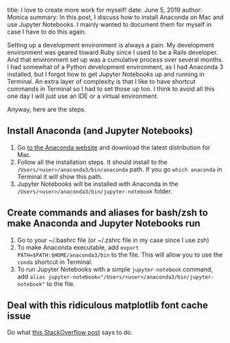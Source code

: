 title: I love to create more work for myself!
date: June 5, 2019
author: Monica
summary: In this post, I discuss how to install Anaconda on Mac and use Jupyter Notebooks. I mainly wanted to document them for myself in case I have to do this again.

Setting up a development environment is always a pain. My development environment was geared toward Ruby since I used to be a Rails developer. And that environment set up was a cumulative process over several months. I had somewhat of a Python development environment, as I had Anaconda 3 installed, but I forgot how to get Jupyter Notebooks up and running in Terminal. An extra layer of complexity is that I like to have shortcut commands in Terminal so I had to set those up too. I think to avoid all this one day I will just use an IDE or a virtual environment.

Anyway, here are the steps. 

## Install Anaconda (and Jupyter Notebooks)
1. Go [to the Anaconda website](https://www.anaconda.com/distribution/) and download the latest distribution for Mac.
2. Follow all the installation steps. It should install to the `/Users/<user>/anaconda3/bin/anaconda` path. If you go `which anaconda` in Terminal it will show this path.
3. Jupyter Notebooks will be installed with Anaconda in the `/Users/<user>/anaconda3/bin/jupyter-notebook` folder. 

## Create commands and aliases for bash/zsh to make Anaconda and Jupyter Notebooks run
1. Go to your ~/.bashrc file (or ~/.zshrc file in my case since I use zsh)
2. To make Anaconda executable, add `export PATH=$PATH:$HOME/anaconda3/bin` to the file. This will allow you to use the `conda` shortcut in Terminal.
3. To run Jupyter Notebooks with a simple `jupyter-notebook` command, add `alias jupyter-notebook="/Users/<user>/anaconda3/bin/jupyter-notebook"` to the file.

## Deal with this ridiculous matplotlib font cache issue
Do what [this StackOverflow post](https://stackoverflow.com/questions/35734074/problems-with-matplotlib-is-building-the-font-cache-using-fc-list-this-may-tak?rq=1) says to do.

